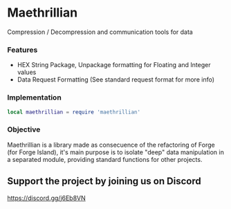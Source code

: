 # Maethrillian
Compression / Decompression and communication tools for data

### Features
- HEX String Package, Unpackage formatting for Floating and Integer values
- Data Request Formatting (See standard request format for more info)

### Implementation
```lua
local maethrillian = require 'maethrillian'
```

### Objective
Maethrillian is a library made as consecuence of the refactoring of Forge (for Forge Island), it's main purpose is to isolate "deep" data manipulation in a separated module, providing standard functions for other projects.

## Support the project by joining us on Discord
https://discord.gg/j6Eb8VN